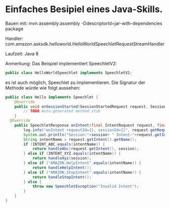# Einfaches Besipiel eines Java-Skills.

Bauen mit: mvn assembly:assembly -DdescriptorId=jar-with-dependencies package

Handler: com.amazon.asksdk.helloworld.HelloWorldSpeechletRequestStreamHandler

Laufzeit: Java 8

Anmerkung:
Das Beispiel implementiert SpeechletV2:
```java
public class HelloWorldSpeechlet implements SpeechletV2;
```
es ist auch möglich, Speechlet zu implementieren.
Die Signatur der Methode würde wie folgt aussehen:

```java
public class Hello implements Speechlet {
	@Override
	public void onSessionStarted(SessionStartedRequest request, Session session) throws SpeechletException {
		// TODO Auto-generated method stub
	}
  @Override
	public SpeechletResponse onIntent(final IntentRequest request, final Session session) throws SpeechletException {
		log.info("onIntent requestId={}, sessionId={}", request.getRequestId(), session.getSessionId());
		System.out.println("Session:"+session+ " Intent:"+request.getIntent().getName());
		String intentName = request.getIntent().getName();
		if (INTENT_ABC.equals(intentName)) {
			return handleAbc(request.getIntent(), session);
		} else if (INTENT_XYZ.equals(intentName)) {
			return handleXyz(session);
		} else if ("AMAZON.HelpIntent".equals(intentName)) {
			return handleHelpIntent();
		} else if ("AMAZON.StopIntent".equals(intentName)) {
			return handleStopIntent();
		} else {
			throw new SpeechletException("Invalid Intent");
		}
	}
}
```

